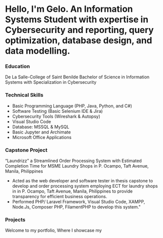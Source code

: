 # Hello, I'm Gelo. An Information Systems Student with expertise in Cybersecurity and reporting, query optimization, database design, and data modelling.

### Education
De La Salle-College of Saint Benilde
 Bachelor of Science in Information Systems with Specialization in Cybersecurity
 
### Technical Skills
- Basic Programming Language (PHP, Java, Python, and C#)
- Software Testing (Basic Selenium IDE & Jira)
- Cybersecurity Tools (Wireshark & Autopsy)
- Visual Studio Code
- Database: MSSQL & MySQL
- Basic Jupyter and Archimate
- Microsoft Office Applications

### Capstone Project 
“Laundrizz” a Streamlined Order Processing System with Estimated Completion Time for MSME Laundry Shops in P. Ocampo, Taft Avenue, Manila, Philippines
- Acted as the web developer and software tester in thesis capstone to develop and order processing system employing ECT for laundry shops in in P. Ocampo, Taft Avenue, Manila, Philippines to provide transparency for efficient business operations.
- Performed PHP/ Laravel Framework, Visual Studio Code, XAMPP, Node.Js, Composer PHP, FilamentPHP to develop this system."

### Projects
Welcome to my portfolio, Where I showcase my 
